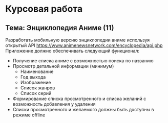 # Курсовая работа

## Тема: Энциклопедия Аниме (11)
Разработать мобильную версию энциклопедии аниме используя открытый API https://www.animenewsnetwork.com/encyclopedia/api.php
Приложение должно обеспечивать следующий функционал:
+ Получение списка аниме с возможностью поиска по названию
+ Просмотр детальной информации (минимум)
  * Наименование
  * Год выхода
  * Изображение
  * Список жанров
  * Список серий
+ Формирование списка просмотренного и списка желаний с возможность добавления у удаления
+ Списки просмотренного и желаемого должны быть доступны в режиме offline
